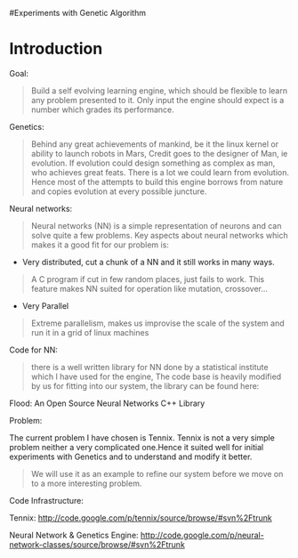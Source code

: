 #Experiments with Genetic Algorithm

# Introduction #

Goal:
> Build a self evolving learning engine, which should be flexible to learn any problem presented to it. Only input the engine should expect is a number which grades its performance.

Genetics:
> Behind any great achievements of mankind, be it the linux kernel or ability to launch robots in Mars, Credit goes to the designer of Man, ie evolution.
> If evolution could design something as complex as man, who achieves great feats. There is a lot we could learn from evolution. Hence most of the attempts to build this engine borrows from nature and copies evolution at every possible juncture.

Neural networks:
> Neural networks (NN) is a simple representation of neurons and can solve quite a few problems. Key aspects about neural networks which makes it a good fit for our problem is:

- Very distributed, cut a chunk of a NN and it still works in many ways.
> A C program if cut in few random places, just fails to work.
> This feature makes NN suited for operation like mutation, crossover...

- Very Parallel
> Extreme parallelism, makes us improvise the scale of the system and run it in a grid of linux machines

Code for NN:
> there is a well written library for NN done by a statistical institute which I have used for the engine,
The code base is heavily modified by us for fitting into our system, the library can be found here:

Flood: An Open Source Neural Networks C++ Library

Problem:

The current problem I have chosen is Tennix. Tennix is not a very simple problem neither a very complicated one.Hence it suited well for initial experiments with Genetics and to understand and modify it better.
> We will use it as an example to refine our system before we move on to a more interesting problem.

Code Infrastructure:

Tennix: http://code.google.com/p/tennix/source/browse/#svn%2Ftrunk

Neural Network & Genetics Engine: http://code.google.com/p/neural-network-classes/source/browse/#svn%2Ftrunk